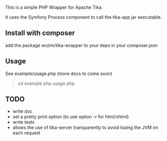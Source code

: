 This is a simple PHP Wrapper for Apache Tika.

It uses the Symfony Process component to call the tika-app jar
executable.

Install with composer
------------------------

add the package enzim/tika-wrapper to your deps in your composer.json

Usage
------------------------
See example/usage.php (more docs to come soon)
> cd example
> php usage.php

TODO
------------------------
- write doc
- set a pretty print option (to use option -r for html/xhtml)
- write tests 
- allows the use of tika-server transparently to avoid loaing the JVM on
  each request
